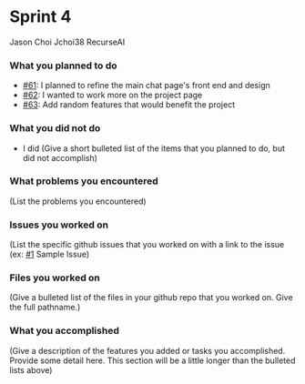 # Sprint 4
Jason Choi
Jchoi38
RecurseAI

### What you planned to do
- [#61](https://github.com/utk-cs340-fall23/recurseAI/issues/61): I planned to refine the main chat page's front end and design
- [#62](https://github.com/utk-cs340-fall23/recurseAI/issues/62): I wanted to work more on the project page
- [#63](https://github.com/utk-cs340-fall23/recurseAI/issues/63): Add random features that would benefit the project

### What you did not do
- I did 
(Give a short bulleted list of the items that you planned to do, but did not accomplish)

### What problems you encountered
(List the problems you encountered)

### Issues you worked on
(List the specific github issues that you worked on with a link to the issue (ex: [#1](https://github.com/utk-cs340-fall22/ClassInfo/issues/1) Sample Issue)

### Files you worked on
(Give a bulleted list of the files in your github repo that you worked on. Give the full pathname.)

### What you accomplished
(Give a description of the features you added or tasks you accomplished. Provide some detail here. This section will be a little longer than the bulleted lists above) 